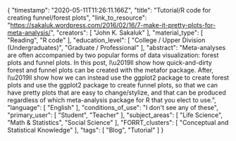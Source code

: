 {
    "timestamp": "2020-05-11T11:26:11.166Z",
    "title": "Tutorial/R code for creating funnel/forest plots",
    "link_to_resource": "https://sakaluk.wordpress.com/2016/02/16/7-make-it-pretty-plots-for-meta-analysis/",
    "creators": [
        "John K. Sakaluk"
    ],
    "material_type": [
        "Reading",
        "R code"
    ],
    "education_level": [
        "College / Upper Division (Undergraduates)",
        "Graduate / Professional"
    ],
    "abstract": "Meta-analyses are often accompanied by two popular forms of data visualization: forest plots and funnel plots. In this post, I\u2019ll show how quick-and-dirty forest and funnel plots can be created with the metafor package. After, I\u2019ll show how we can instead use the ggplot2 package to create forest plots and use the ggplot2 package to create funnel plots, so that we can have pretty plots that are easy to change/stylize, and that can be produced regardless of which meta-analysis package for R that you elect to use.",
    "language": [
        "English"
    ],
    "conditions_of_use": "I don't see any of these",
    "primary_user": [
        "Student",
        "Teacher"
    ],
    "subject_areas": [
        "Life Science",
        "Math & Statistics",
        "Social Science"
    ],
    "FORRT_clusters": [
        "Conceptual and Statistical Knowledge"
    ],
    "tags": [
        "Blog",
        "Tutorial"
    ]
}